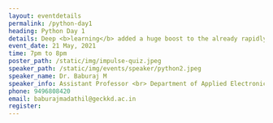 ```yaml
---
layout: eventdetails
permalink: /python-day1
heading: Python Day 1
details: Deep <b>learning</b> added a huge boost to the already rapidly developing field of computer vision. With deep learning, a lot of new <br> applications of computer vision techniquies have been introduced and are now becoming parts of our everyday lives.
event_date: 21 May, 2021
time: 7pm to 8pm
poster_path: /static/img/impulse-quiz.jpeg
speaker_path: /static/img/events/speaker/python2.jpeg
speaker_name: Dr. Baburaj M
speaker_info: Assistant Professor <br> Department of Applied Electronics and Instrumentation Engineering <br> Government Engineering College Kozhikode
phone: 9496808420
email: baburajmadathil@geckkd.ac.in
register: 
---
```


